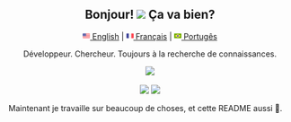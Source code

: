<p align="center">
 <h2 align="center">Bonjour! <img src="https://raw.githubusercontent.com/MartinHeinz/MartinHeinz/master/wave.gif" width="21"> Ça va bien?</h2>
</p>
<p align="center">
  <a href="README.md"><img src="images/us-flag.png" height="13"> English</a> | 
  <a href="README_fr.md"><a href="readme.md"><img src="images/fr-flag.png" height="13"> Français</a> |  
  <a href="README_pt.md"><a href="readme.md"><img src="images/br-flag.png" height="13"> Portugês</a>
</p>

<p align="center">
Développeur. Chercheur. Toujours à la recherche de connaissances.
</p>


<p align="center">
<img height="137px" src="https://github-readme-streak-stats.herokuapp.com/?user=brunotacca&hide_border=true&theme=nightowl" />
</p>
<p align="center">
<img height="137px" src="https://github-readme-stats.vercel.app/api?username=brunotacca&hide_title=true&hide_border=true&show_icons=true&include_all_commits=true&count_private=true&line_height=21&theme=nightowl" /> <img height="137px" src="https://github-readme-stats.vercel.app/api/top-langs/?username=brunotacca&hide=html&hide_title=true&hide_border=true&layout=compact&langs_count=8&theme=nightowl" />
</p>

Maintenant je travaille sur beaucoup de choses, et cette README aussi 🤔.